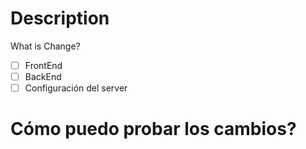 # Description
What is Change?

- [ ] FrontEnd
- [ ] BackEnd
- [ ] Configuración del server

# Cómo puedo probar los cambios?
